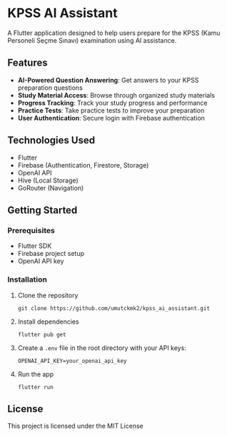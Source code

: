 # KPSS AI Assistant

A Flutter application designed to help users prepare for the KPSS (Kamu Personeli Seçme Sınavı) examination using AI assistance.

## Features

- **AI-Powered Question Answering**: Get answers to your KPSS preparation questions
- **Study Material Access**: Browse through organized study materials
- **Progress Tracking**: Track your study progress and performance
- **Practice Tests**: Take practice tests to improve your preparation
- **User Authentication**: Secure login with Firebase authentication

## Technologies Used

- Flutter
- Firebase (Authentication, Firestore, Storage)
- OpenAI API
- Hive (Local Storage)
- GoRouter (Navigation)

## Getting Started

### Prerequisites

- Flutter SDK
- Firebase project setup
- OpenAI API key

### Installation

1. Clone the repository
   ```
   git clone https://github.com/umutckmk2/kpss_ai_assistant.git
   ```

2. Install dependencies
   ```
   flutter pub get
   ```

3. Create a `.env` file in the root directory with your API keys:
   ```
   OPENAI_API_KEY=your_openai_api_key
   ```

4. Run the app
   ```
   flutter run
   ```

## License

This project is licensed under the MIT License
